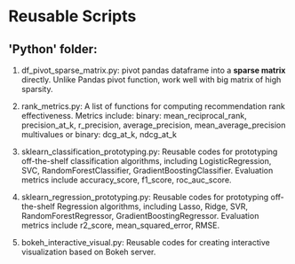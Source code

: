 # Reusable Scripts

## 'Python' folder: 
1. df_pivot_sparse_matrix.py:
pivot pandas dataframe into a **sparse matrix** directly. Unlike Pandas pivot function, work well with big matrix of high sparsity. 

2. rank_metrics.py:
A list of functions for computing recommendation rank effectiveness. Metrics include: 
binary: mean_reciprocal_rank, precision_at_k, r_precision, average_precision, mean_average_precision
multivalues or binary: dcg_at_k, ndcg_at_k

3. sklearn_classification_prototyping.py:
Reusable codes for prototyping off-the-shelf classification algorithms, including LogisticRegression, SVC, RandomForestClassifier, GradientBoostingClassifier. Evaluation metrics include accuracy_score, f1_score, roc_auc_score. 

4. sklearn_regression_prototyping.py:
Reusable codes for prototyping off-the-shelf Regression algorithms, including Lasso, Ridge, SVR, RandomForestRegressor, GradientBoostingRegressor. Evaluation metrics include r2_score, mean_squared_error, RMSE. 

5. bokeh_interactive_visual.py:
Reusable codes for creating interactive visualization based on Bokeh server. 

